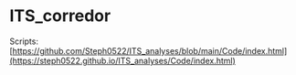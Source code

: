 # ITS_corredor

Scripts:
[https://github.com/Steph0522/ITS_analyses/blob/main/Code/index.html](https://steph0522.github.io/ITS_analyses/Code/index.html)
